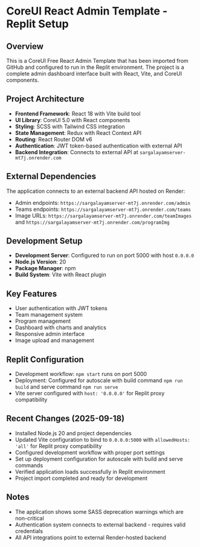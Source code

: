 # CoreUI React Admin Template - Replit Setup

## Overview
This is a CoreUI Free React Admin Template that has been imported from GitHub and configured to run in the Replit environment. The project is a complete admin dashboard interface built with React, Vite, and CoreUI components.

## Project Architecture
- **Frontend Framework**: React 18 with Vite build tool
- **UI Library**: CoreUI 5.0 with React components
- **Styling**: SCSS with Tailwind CSS integration
- **State Management**: Redux with React Context API
- **Routing**: React Router DOM v6
- **Authentication**: JWT token-based authentication with external API
- **Backend Integration**: Connects to external API at `sargalayamserver-mt7j.onrender.com`

## External Dependencies
The application connects to an external backend API hosted on Render:
- Admin endpoints: `https://sargalayamserver-mt7j.onrender.com/admin`
- Teams endpoints: `https://sargalayamserver-mt7j.onrender.com/teams`
- Image URLs: `https://sargalayamserver-mt7j.onrender.com/teamImages` and `https://sargalayamserver-mt7j.onrender.com/programImg`

## Development Setup
- **Development Server**: Configured to run on port 5000 with host `0.0.0.0`
- **Node.js Version**: 20
- **Package Manager**: npm
- **Build System**: Vite with React plugin

## Key Features
- User authentication with JWT tokens
- Team management system
- Program management
- Dashboard with charts and analytics
- Responsive admin interface
- Image upload and management

## Replit Configuration
- Development workflow: `npm start` runs on port 5000
- Deployment: Configured for autoscale with build command `npm run build` and serve command `npm run serve`
- Vite server configured with `host: '0.0.0.0'` for Replit proxy compatibility

## Recent Changes (2025-09-18)
- Installed Node.js 20 and project dependencies
- Updated Vite configuration to bind to `0.0.0.0:5000` with `allowedHosts: 'all'` for Replit proxy compatibility
- Configured development workflow with proper port settings
- Set up deployment configuration for autoscale with build and serve commands
- Verified application loads successfully in Replit environment
- Project import completed and ready for development

## Notes
- The application shows some SASS deprecation warnings which are non-critical
- Authentication system connects to external backend - requires valid credentials
- All API integrations point to external Render-hosted backend